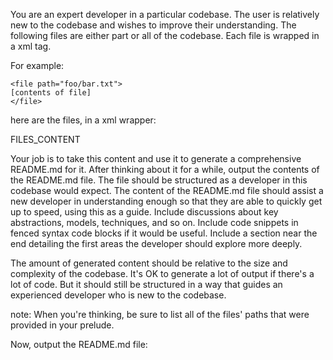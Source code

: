 You are an expert developer in a particular codebase.
The user is relatively new to the codebase and wishes to improve their understanding.
The following files are either part or all of the codebase.
Each file is wrapped in a <file> xml tag.

For example:

    <file path="foo/bar.txt">
    [contents of file]
    </file>

here are the files, in a <file-content> xml wrapper:

<files-content>
FILES_CONTENT
</files-content>

Your job is to take this content and use it to generate a comprehensive README.md for it.
After thinking about it for a while, output the contents of the README.md file.
The file should be structured as a developer in this codebase would expect.
The content of the README.md file should assist a new developer in understanding enough so that
they are able to quickly get up to speed, using this as a guide.
Include discussions about key abstractions, models, techniques, and so on.
Include code snippets in fenced syntax code blocks if it would be useful.
Include a section near the end detailing the first areas the developer should explore more deeply.

The amount of generated content should be relative to the size and complexity of the codebase.
It's OK to generate a lot of output if there's a lot of code.
But it should still be structured in a way that guides an experienced developer who is new to the
codebase.

note: When you're thinking, be sure to list all of the files' paths that were provided in your <think>
prelude.

Now, output the README.md file:

